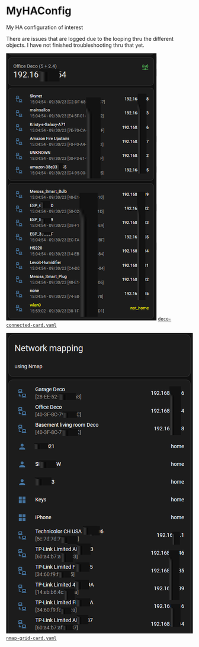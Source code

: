 # MyHAConfig
My HA configuration of interest

There are issues that are logged due to the looping thru the different objects.  I have not finished troubleshooting thru that yet.

![img](images/deco-connected-card.png)
[`deco-connected-card.yaml`](deco-connected-card.yaml)


![img](images/nmap-grid-card.png)
[`nmap-grid-card.yaml`](nmap-grid-card.yaml)

